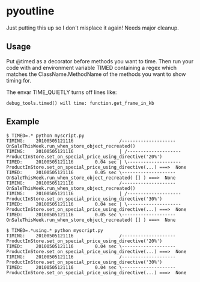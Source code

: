 # pyoutline

Just putting this up so I don't misplace it again!  Needs major cleanup.

## Usage

Put @timed as a decorator before methods you want to time.
Then run your code with and environment variable TIMED containing
a regex which matches the ClassName.MethodName of the methods you
want to show timing for.  

The envar TIME_QUIETLY turns off lines like:

    debug_tools.timed() will time: function.get_frame_in_kb


## Example

    $ TIMED=.* python myscript.py
    TIMING:    20100505121116                 /-------------------- OnSaleThisWeek.run_when_store_object_recreated()
    TIMING:    20100505121116                 | /-------------------- ProductInStore.set_on_special_price_using_directive('20%')
    TIMED:     20100505121116        0.04 sec | \-------------------- ProductInStore.set_on_special_price_using_directive(...) ===>  None
    TIMED:     20100505121116        0.05 sec \-------------------- OnSaleThisWeek.run_when_store_object_recreated( [] ) ===>  None
    TIMING:    20100505121116                 /-------------------- OnSaleThisWeek.run_when_store_object_recreated()
    TIMING:    20100505121116                 | /-------------------- ProductInStore.set_on_special_price_using_directive('30%')
    TIMED:     20100505121116        0.04 sec | \-------------------- ProductInStore.set_on_special_price_using_directive(...) ===>  None
    TIMED:     20100505121116        0.05 sec \-------------------- OnSaleThisWeek.run_when_store_object_recreated( [] ) ===>  None

    $ TIMED=.*using.* python myscript.py
    TIMING:    20100505121116                 /-------------------- ProductInStore.set_on_special_price_using_directive('20%')
    TIMED:     20100505121116        0.04 sec \-------------------- ProductInStore.set_on_special_price_using_directive(...) ===>  None
    TIMING:    20100505121116                 /-------------------- ProductInStore.set_on_special_price_using_directive('30%')
    TIMED:     20100505121116        0.04 sec \-------------------- ProductInStore.set_on_special_price_using_directive(...) ===>  None
